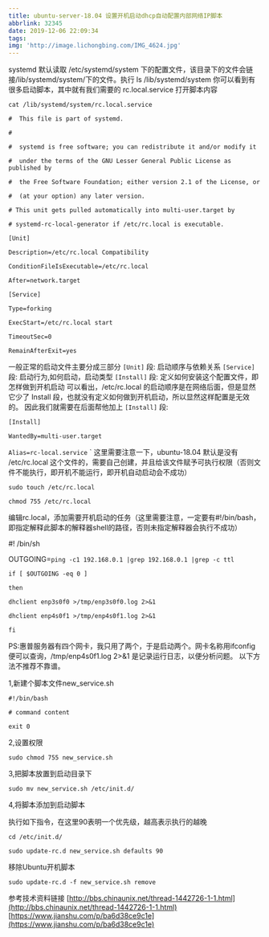 ```yaml
---
title: ubuntu-server-18.04 设置开机启动dhcp自动配置内部网络IP脚本
abbrlink: 32345
date: 2019-12-06 22:09:34
tags:
img: 'http://image.lichongbing.com/IMG_4624.jpg'
---
```

systemd 默认读取 /etc/systemd/system 下的配置文件，该目录下的文件会链接/lib/systemd/system/下的文件。执行 ls /lib/systemd/system 你可以看到有很多启动脚本，其中就有我们需要的 rc.local.service
打开脚本内容

`cat /lib/systemd/system/rc.local.service`

`#  This file is part of systemd.`

`#`

`#  systemd is free software; you can redistribute it and/or modify it`

`#  under the terms of the GNU Lesser General Public License as published by`

`#  the Free Software Foundation; either version 2.1 of the License, or`

`#  (at your option) any later version.`

`# This unit gets pulled automatically into multi-user.target by`

`# systemd-rc-local-generator if /etc/rc.local is executable.`

`[Unit]`

`Description=/etc/rc.local Compatibility`

`ConditionFileIsExecutable=/etc/rc.local`

`After=network.target`

`[Service]`

`Type=forking`

`ExecStart=/etc/rc.local start`

`TimeoutSec=0`

`RemainAfterExit=yes`

一般正常的启动文件主要分成三部分
`[Unit]` 段: 启动顺序与依赖关系
`[Service] `段: 启动行为,如何启动，启动类型
`[Install]` 段: 定义如何安装这个配置文件，即怎样做到开机启动
可以看出，/etc/rc.local 的启动顺序是在网络后面，但是显然它少了 Install 段，也就没有定义如何做到开机启动，所以显然这样配置是无效的。 因此我们就需要在后面帮他加上 `[Install]` 段:

`[Install]  `

`WantedBy=multi-user.target`

`Alias=rc-local.service`
`
这里需要注意一下，ubuntu-18.04 默认是没有 /etc/rc.local 这个文件的，需要自己创建，并且给该文件赋予可执行权限（否则文件不能执行，即开机不能运行，即开机自动启动会不成功）

`sudo touch /etc/rc.local`

`chmod 755 /etc/rc.local `

编辑rc.local，添加需要开机启动的任务（这里需要注意，一定要有#!/bin/bash，即指定解释此脚本的解释器shell的路径，否则未指定解释器会执行不成功）

#! /bin/sh

OUTGOING=`ping -c1 192.168.0.1 |grep 192.168.0.1 |grep -c ttl`

`if [ $OUTGOING -eq 0 ]`

`then`

`dhclient enp3s0f0 >/tmp/enp3s0f0.log 2>&1`

`dhclient enp4s0f1 >/tmp/enp4s0f1.log 2>&1`

`fi`

PS:惠普服务器有四个网卡，我只用了两个，于是启动两个。网卡名称用ifconfig便可以查询，/tmp/enp4s0f1.log 2>&1 是记录运行日志，以便分析问题。
以下方法不推荐不靠谱。

1,新建个脚本文件new_service.sh

`#!/bin/bash`

`# command content`

`exit 0`

2,设置权限

`sudo chmod 755 new_service.sh`

3,把脚本放置到启动目录下

`sudo mv new_service.sh /etc/init.d/`

4,将脚本添加到启动脚本

执行如下指令，在这里90表明一个优先级，越高表示执行的越晚

`cd /etc/init.d/`

`sudo update-rc.d new_service.sh defaults 90`

移除Ubuntu开机脚本

`sudo update-rc.d -f new_service.sh remove`

参考技术资料链接
[http://bbs.chinaunix.net/thread-1442726-1-1.html](http://bbs.chinaunix.net/thread-1442726-1-1.html)
[https://www.jianshu.com/p/ba6d38ce9c1e](https://www.jianshu.com/p/ba6d38ce9c1e)








